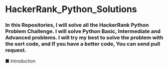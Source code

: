 # HackerRank_Python_Solutions
### In this Repositories, I will solve all the HackerRank Python Problem Challenge. I will solve Python Basic, Intermediate and Advanced problems. I will try my best to solve the problem with the sort code, and If you have a better code, You can send pull request. 
■ Introduction

